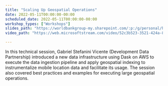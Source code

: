 ```yaml
---
title: "Scaling Up Geospatial Operations"
date: 2022-05-11T00:00:00-00:00
scheduled_date: 2022-05-11T00:00:00-00:00
workshop_types: ["Workshops"]
slides_path: "https://worldbankgroup-my.sharepoint.com/:p:/g/personal/hkrambeck_worldbank_org/EUFDC-1uAcVAjjjY1rzgz7cBsd_CHDRJpQzl-K8GQ1CSzQ"
video_path: "https://web.microsoftstream.com/video/52c3b523-3521-424a-8db8-c06a6c86df19"

---
```


In this technical session, Gabriel Stefanini Vicente (Development Data Partnership) introduced a new data infrastructure using Dask on AWS to execute the data ingestion pipeline and apply geospatial indexing to instrumentalize mobile location data and facilitate its usage. The session also covered best practices and examples for executing large geospatial operations.
